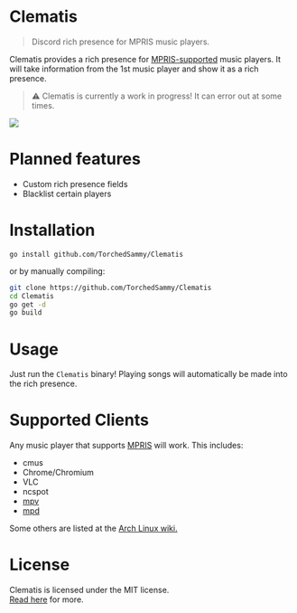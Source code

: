 # Clematis
> Discord rich presence for MPRIS music players.

Clematis provides a rich presence for [MPRIS-supported](#supported-clients) music
players. It will take information from the 1st music player and show it as a rich
presence.

> ⚠️ Clematis is currently a work in progress! It can error out at some times.

![](https://modeus.is-inside.me/0QEZeYnX.png)

# Planned features
- Custom rich presence fields
- Blacklist certain players

# Installation
```
go install github.com/TorchedSammy/Clematis
```

or by manually compiling:  
```sh
git clone https://github.com/TorchedSammy/Clematis
cd Clematis
go get -d
go build
```

# Usage
Just run the `Clematis` binary! Playing songs will automatically be made into the rich
presence.

# Supported Clients
Any music player that supports [MPRIS](https://specifications.freedesktop.org/mpris-spec/)
will work. This includes:
- cmus
- Chrome/Chromium
- VLC
- ncspot
- [mpv](https://github.com/hoyon/mpv-mpris)
- [mpd](https://wiki.archlinux.org/title/Music_Player_Daemon/Tips_and_tricks#MPRIS_support)

Some others are listed at the [Arch Linux wiki.](https://wiki.archlinux.org/title/MPRIS#Supported_clients)

# License
Clematis is licensed under the MIT license.  
[Read here](LICENSE) for more.

